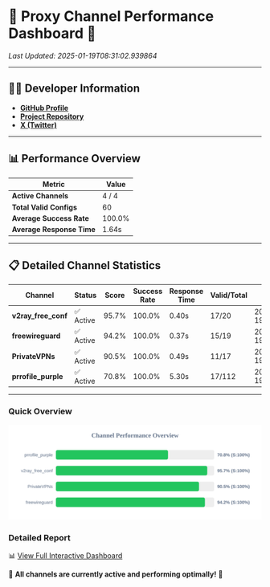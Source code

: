 # 🌟 Proxy Channel Performance Dashboard 🌟

_Last Updated: 2025-01-19T08:31:02.939864_

---

## 👩‍💻 Developer Information

- **[GitHub Profile](https://github.com/4n0nymou3)**  
- **[Project Repository](https://github.com/4n0nymou3/multi-proxy-config-fetcher)**  
- **[X (Twitter)](https://x.com/4n0nymou3)**  

---

## 📊 Performance Overview

| Metric                | Value       |
|-----------------------|-------------|
| **Active Channels**   | 4 / 4       |
| **Total Valid Configs** | 60          |
| **Average Success Rate** | 100.0%      |
| **Average Response Time** | 1.64s       |

---

## 📋 Detailed Channel Statistics

| Channel          | Status     | Score  | Success Rate | Response Time | Valid/Total | Last Success               |
|------------------|------------|--------|--------------|---------------|-------------|----------------------------|
| **v2ray_free_conf**  | ✅ Active  | 95.7%  | 100.0% | 0.40s         | 17/20       | 2025-01-19T08:31:02.019560 |
| **freewireguard**  | ✅ Active  | 94.2%  | 100.0% | 0.37s         | 15/19       | 2025-01-19T08:31:02.938103 |
| **PrivateVPNs**  | ✅ Active  | 90.5%  | 100.0% | 0.49s         | 11/17       | 2025-01-19T08:31:02.544580 |
| **prrofile_purple**  | ✅ Active  | 70.8%  | 100.0% | 5.30s         | 17/112       | 2025-01-19T08:31:01.575323 |

---

### Quick Overview
<div align="center">
  <a href="https://raw.githubusercontent.com/nullluser/NullRepo/refs/heads/main/assets/channel_stats_chart.svg">
    <img src="https://raw.githubusercontent.com/nullluser/NullRepo/refs/heads/main/assets/channel_stats_chart.svg" alt="Source Performance Statistics" width="800">
  </a>
</div>

### Detailed Report
📊 [View Full Interactive Dashboard](https://htmlpreview.github.io/?https://github.com/nullluser/NullRepo/blob/main/assets/performance_report.html)

🎉 **All channels are currently active and performing optimally!** 🎉
